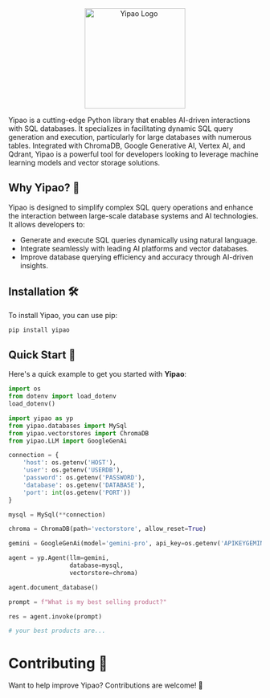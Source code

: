 
<div align="center">
  <img src="https://github.com/facil-pos/yipao/blob/main/docs/source/_static/logo.png?raw=true" alt="Yipao Logo" width="200"/>
</div>


Yipao is a cutting-edge Python library that enables AI-driven interactions with SQL databases. It specializes in facilitating dynamic SQL query generation and execution, particularly for large databases with numerous tables. Integrated with ChromaDB, Google Generative AI, Vertex AI, and Qdrant, Yipao is a powerful tool for developers looking to leverage machine learning models and vector storage solutions.

## Why Yipao? 🤔

Yipao is designed to simplify complex SQL query operations and enhance the interaction between large-scale database systems and AI technologies. It allows developers to:
- Generate and execute SQL queries dynamically using natural language.
- Integrate seamlessly with leading AI platforms and vector databases.
- Improve database querying efficiency and accuracy through AI-driven insights.

## Installation 🛠️

To install Yipao, you can use pip:

```bash
pip install yipao
```

## Quick Start  🚀

Here's a quick example to get you started with **Yipao**:

```python
import os
from dotenv import load_dotenv
load_dotenv()

import yipao as yp
from yipao.databases import MySql
from yipao.vectorstores import ChromaDB
from yipao.LLM import GoogleGenAi

connection = {
    'host': os.getenv('HOST'),
    'user': os.getenv('USERDB'),
    'password': os.getenv('PASSWORD'),
    'database': os.getenv('DATABASE'),
    'port': int(os.getenv('PORT'))
}

mysql = MySql(**connection)

chroma = ChromaDB(path='vectorstore', allow_reset=True)

gemini = GoogleGenAi(model='gemini-pro', api_key=os.getenv('APIKEYGEMINI'))

agent = yp.Agent(llm=gemini, 
                 database=mysql, 
                 vectorstore=chroma)

agent.document_database()

prompt = f"What is my best selling product?"

res = agent.invoke(prompt)

# your best products are...
```

# Contributing 👋

Want to help improve Yipao? Contributions are welcome! 🎉
